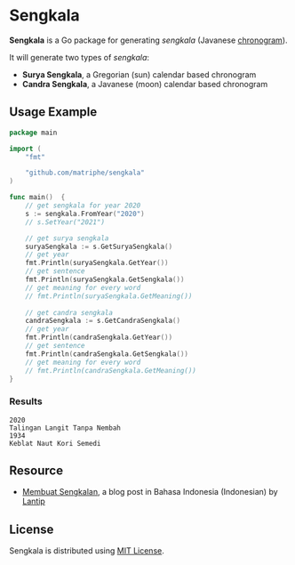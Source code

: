 # Sengkala

**Sengkala** is a Go package for generating _sengkala_ (Javanese [chronogram](https://en.wikipedia.org/wiki/Chronogram)).

It will generate two types of _sengkala_:
- **Surya Sengkala**, a Gregorian (sun) calendar based chronogram
- **Candra Sengkala**, a Javanese (moon) calendar based chronogram

## Usage Example

```go
package main

import (
    "fmt"

    "github.com/matriphe/sengkala"
)

func main()  {
    // get sengkala for year 2020
    s := sengkala.FromYear("2020")
    // s.SetYear("2021")

    // get surya sengkala
    suryaSengkala := s.GetSuryaSengkala()
    // get year
    fmt.Println(suryaSengkala.GetYear())
    // get sentence
    fmt.Println(suryaSengkala.GetSengkala())
    // get meaning for every word
    // fmt.Println(suryaSengkala.GetMeaning())
    
    // get candra sengkala
    candraSengkala := s.GetCandraSengkala()
    // get year
    fmt.Println(candraSengkala.GetYear())
    // get sentence
    fmt.Println(candraSengkala.GetSengkala())
    // get meaning for every word
    // fmt.Println(candraSengkala.GetMeaning())
}
```
### Results
```text
2020
Talingan Langit Tanpa Nembah
1934
Keblat Naut Kori Semedi
```

## Resource
- [Membuat Sengkalan](https://lantip.xyz/2020/05/membuat-sengkalan/), a blog post in Bahasa Indonesia (Indonesian) by [Lantip](https://github.com/lantip/sengkalan)

## License

Sengkala is distributed using [MIT License](LICENSE).